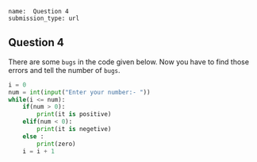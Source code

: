 ```ngMeta
name:  Question 4
submission_type: url
```

## Question 4

There are some `bugs` in the code given below. Now you have to find those errors and tell the number of `bugs`.

```python
i = 0
num = int(input("Enter your number:- "))
while(i <= num):
	if(num > 0):
		print(it is positive)
	elif(num < 0):
		print(it is negetive)
	else :
		print(zero)
	i = i + 1

 ```


